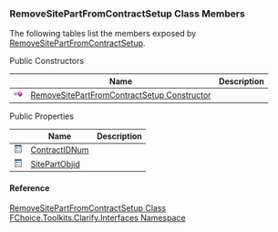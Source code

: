 ﻿### RemoveSitePartFromContractSetup Class Members

The following tables list the members exposed by [RemoveSitePartFromContractSetup](FChoice.Toolkits.Clarify~FChoice.Toolkits.Clarify.Interfaces.RemoveSitePartFromContractSetup.md).

Public Constructors

|   | Name | Description |
| --- | --- | --- |
| ![Public Constructor](dotnetimages/publicConstructor.png) | [RemoveSitePartFromContractSetup Constructor](FChoice.Toolkits.Clarify~FChoice.Toolkits.Clarify.Interfaces.RemoveSitePartFromContractSetup~_ctor.md) |   |



Public Properties

|   | Name | Description |
| --- | --- | --- |
| ![Public Property](dotnetimages/publicProperty.png) | [ContractIDNum](FChoice.Toolkits.Clarify~FChoice.Toolkits.Clarify.Interfaces.RemoveSitePartFromContractSetup~ContractIDNum.md) |   |
| ![Public Property](dotnetimages/publicProperty.png) | [SitePartObjid](FChoice.Toolkits.Clarify~FChoice.Toolkits.Clarify.Interfaces.RemoveSitePartFromContractSetup~SitePartObjid.md) |   |





#### Reference

[RemoveSitePartFromContractSetup Class](FChoice.Toolkits.Clarify~FChoice.Toolkits.Clarify.Interfaces.RemoveSitePartFromContractSetup.md)  
[FChoice.Toolkits.Clarify.Interfaces Namespace](FChoice.Toolkits.Clarify~FChoice.Toolkits.Clarify.Interfaces_namespace.md)
